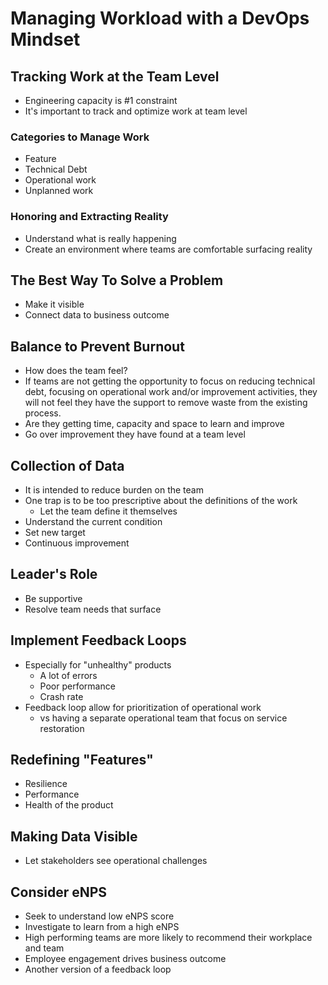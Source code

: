 # Managing Workload with a DevOps Mindset

## Tracking Work at the Team Level

- Engineering capacity is #1 constraint
- It's important to track and optimize work at team level

### Categories to Manage Work

- Feature
- Technical Debt
- Operational work
- Unplanned work

### Honoring and Extracting Reality

- Understand what is really happening
- Create an environment where teams are comfortable surfacing reality

## The Best Way To Solve a Problem

- Make it visible
- Connect data to business outcome

## Balance to Prevent Burnout

- How does the team feel?
- If teams are not getting the opportunity to focus on reducing technical debt, focusing on operational work and/or improvement activities, they will not feel they have the support to remove waste from the existing process.
- Are they getting time, capacity and space to learn and improve
- Go over improvement they have found at a team level

## Collection of Data

- It is intended to reduce burden on the team
- One trap is to be too prescriptive about the definitions of the work
  - Let the team define it themselves
- Understand the current condition
- Set new target
- Continuous improvement

## Leader's Role

- Be supportive
- Resolve team needs that surface

## Implement Feedback Loops

- Especially for "unhealthy" products
  - A lot of errors
  - Poor performance
  - Crash rate
- Feedback loop allow for prioritization of operational work
  - vs having a separate operational team that focus on service restoration

## Redefining "Features"

- Resilience
- Performance
- Health of the product

## Making Data Visible

- Let stakeholders see operational challenges

## Consider eNPS

- Seek to understand low eNPS score
- Investigate to learn from a high eNPS
- High performing teams are more likely to recommend their workplace and team
- Employee engagement drives business outcome
- Another version of a feedback loop